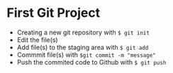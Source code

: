 # First Git Project

- Creating a new git repository with `$ git init`
- Edit the file(s)
- Add file(s) to the staging area with `$ git add`
- Commmit file(s) with `$git commit -m "message"`
- Push the commited code to Github with `$ git push`